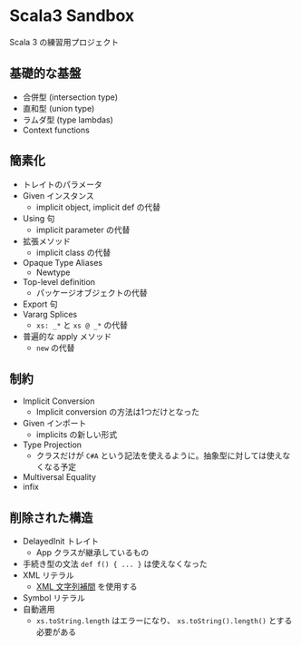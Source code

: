 # Scala3 Sandbox

Scala 3 の練習用プロジェクト

## 基礎的な基盤

- 合併型 (intersection type)
- 直和型 (union type)
- ラムダ型 (type lambdas)
- Context functions

## 簡素化

- トレイトのパラメータ
- Given インスタンス
  - implicit object, implicit def の代替
- Using 句
  - implicit parameter の代替
- 拡張メソッド
  - implicit class の代替
- Opaque Type Aliases
  - Newtype
- Top-level definition
  - パッケージオブジェクトの代替
- Export 句
- Vararg Splices
  - `xs: _*` と `xs @ _*` の代替
- 普遍的な apply メソッド
  - `new` の代替

## 制約

- Implicit Conversion
  - Implicit conversion の方法は1つだけとなった
- Given インポート
  - implicits の新しい形式
- Type Projection
  - クラスだけが `C#A` という記法を使えるように。抽象型に対しては使えなくなる予定
- Multiversal Equality
- infix

## 削除された構造

- DelayedInit トレイト
  - App クラスが継承しているもの
- 手続き型の文法 `def f() { ... }` は使えなくなった
- XML リテラル
  - [XML 文字列補間](https://github.com/lampepfl/xml-interpolator) を使用する
- Symbol リテラル
- 自動適用
  - `xs.toString.length` はエラーになり、 `xs.toString().length()` とする必要がある

